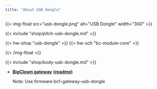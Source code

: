 ```yaml
---
title: "About USB Dongle"
---
```


{{< img-float src="usb-dongle.png" alt="USB Dongle" width="300" >}}

{{< include "shop/pitch-usb-dongle.md" >}}

{{< hw-shop "usb-dongle" >}}
{{< hw-sch "bc-module-core" >}}

{{< /img-float >}}

{{< include "shop/body-usb-dongle.md" >}}

* [**BigClown gateway**](https://github.com/bigclownlabs/bcf-gateway/releases) [**(readme)**](https://github.com/bigclownlabs/bcf-gateway/blob/master/README.md)

    Note: Use firmware bcf-gateway-usb-dongle
